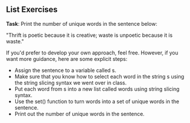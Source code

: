 ## List Exercises

**Task**: Print the number of unique words in the sentence below:

"Thrift is poetic because it is creative; waste is unpoetic because it is waste."


If you'd prefer to develop your own approach, feel free.  However, if you want more guidance, here are some explicit steps:

+ Assign the sentence to a variable called s.
+ Make sure that you know how to select each word in the string s using the string slicing syntax we went over in class.
+ Put each word from s into a new list called words using string slicing syntax.
+ Use the set() function to turn words into a set of unique words in the sentence.
+ Print out the number of unique words in the sentence.
